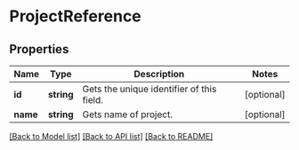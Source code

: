 # ProjectReference

## Properties
Name | Type | Description | Notes
------------ | ------------- | ------------- | -------------
**id** | **string** | Gets the unique identifier of this field. | [optional] 
**name** | **string** | Gets name of project. | [optional] 

[[Back to Model list]](../README.md#documentation-for-models) [[Back to API list]](../README.md#documentation-for-api-endpoints) [[Back to README]](../README.md)


